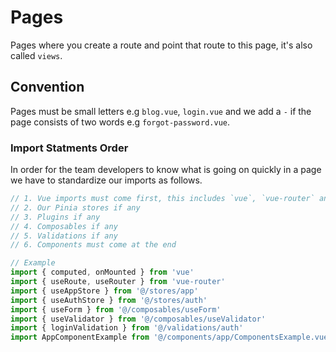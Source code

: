 # Pages

Pages where you create a route and point that route to this page, it's also called `views`.

## Convention

Pages must be small letters e.g `blog.vue`, `login.vue` and we add a `-` if the page consists of two words e.g `forgot-password.vue`.

### Import Statments Order

In order for the team developers to know what is going on quickly in a page we have to standardize our imports as follows.

```js
// 1. Vue imports must come first, this includes `vue`, `vue-router` and `pinia` and anything releated to the Vue community.
// 2. Our Pinia stores if any
// 3. Plugins if any
// 4. Composables if any
// 5. Validations if any
// 6. Components must come at the end

// Example
import { computed, onMounted } from 'vue'
import { useRoute, useRouter } from 'vue-router'
import { useAppStore } from '@/stores/app'
import { useAuthStore } from '@/stores/auth'
import { useForm } from '@/composables/useForm'
import { useValidator } from '@/composables/useValidator'
import { loginValidation } from '@/validations/auth'
import AppComponentExample from '@/components/app/ComponentsExample.vue'
```
